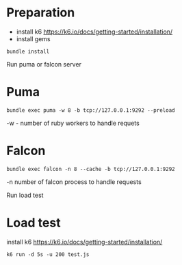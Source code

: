 # Preparation
- install k6 https://k6.io/docs/getting-started/installation/
- install gems
```
bundle install
```

Run puma or falcon server

# Puma
```
bundle exec puma -w 8 -b tcp://127.0.0.1:9292 --preload
```
-w - number of ruby workers to handle requets

# Falcon
```
bundle exec falcon -n 8 --cache -b tcp://127.0.0.1:9292
```
-n number of falcon process to handle requests

Run load test

# Load test
install k6 https://k6.io/docs/getting-started/installation/
```
k6 run -d 5s -u 200 test.js
```

